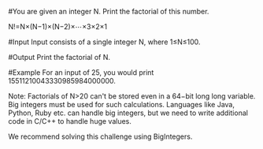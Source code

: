 #You are given an integer N. Print the factorial of this number.

N!=N×(N−1)×(N−2)×⋯×3×2×1

#Input
Input consists of a single integer N, where 1≤N≤100.

#Output
Print the factorial of N.

#Example
For an input of 25, you would print 15511210043330985984000000.

Note: Factorials of N>20 can't be stored even in a 64−bit long long variable. Big integers must be used for such calculations. Languages like Java, Python, Ruby etc. can handle big integers, but we need to write additional code in C/C++ to handle huge values.

We recommend solving this challenge using BigIntegers. 
